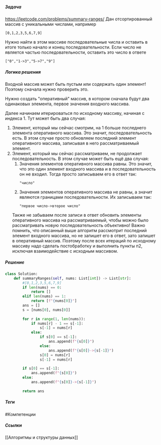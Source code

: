 ##### **Задача**
https://leetcode.com/problems/summary-ranges/
Дан отсортированный массив с уникальными числами, например
```
[0,1,2,3,5,6,7,9]
```
Нужно найти в этом массиве последовательные числа и оставить в итоге только начало и конец последовательности. Если число не является частью последовательности, оставить это число в ответе
```
["0","1->3","5->7","9"]
```

##### **Логика решения**
Входной массив может быть пустым или содержать один элемент! Поэтому сначала нужно проверить это.

Нужно создать "оперативный" массив, в котором сначала будут два одинаковых элемента, первое значения входного массива. 

Далее начинаем итерироваться по исходному массиву, начиная с индекса 1.  Тут может быть два случая:
1) Элемент, который мы сейчас смотрим, на 1 больше последнего элемента оперативного массива. Это значит, последовательность есть. В этом случае просто обновляем последний элемент оперативного массива, записывая в него рассматриваемый элемент.
2) Элемент, который мы сейчас рассматриваем, не продолжает последовательность. В этом случае может быть ещё два случая:
    1) Значения элементов оперативного массива равны. Это значит, что это один элемент входного массива и в последовательность он не входил. Тогда просто записываем его в ответ так:
		```
		"число"
		```
    2)  Значения элементов оперативного массива не равны, а значит являются границами последовательности. Их записываем так:
	    ```
	    "первое число->второе число"
	    ```
	Также не забываем после записи в ответ обновить  элементы оперативного массива на рассматриваемый, чтобы можно было рассматривать новую последовательность объективно!
Важно помнить, что описанный выше алгоритм рассмотрит последний элемент входного массива, но не запишет его в ответ, зато запишет в оперативный массив.
Поэтому после всех итераций по исходному массиву надо сделать постобработку и выполнить пункты п2, исключая взаимодействие с исходным массивом.

##### **Решение**
```python
class Solution:
    def summaryRanges(self, nums: List[int]) -> List[str]:
        #[0,1,2,3,5,6,7,9]
        if len(nums) == 0:
            return []
        elif len(nums) == 1:
            return [f"{nums[0]}"]
        ans = []
        s = [nums[0], nums[0]]
        
        for r in range(1, len(nums)):
            if nums[r] - 1 == s[-1]:
                s[-1] = nums[r]
            else:
                if s[0] == s[-1]:
                    ans.append(f"{s[0]}")
                else:
                    ans.append(f"{s[0]}->{s[-1]}")
                s[0] = nums[r]
                s[-1] = nums[r]
                
        if s[0] == s[-1]:
            ans.append(f"{s[0]}")
        else:
            ans.append(f"{s[0]}->{s[-1]}")
            
        return ans
```
##### **Теги**
#Компетенции 
##### **Ссылки**
[[Алгоритмы и структуры данных]]